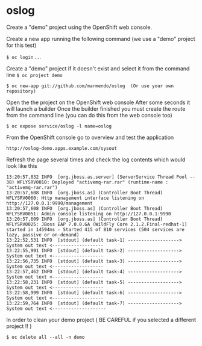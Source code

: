 # oslog

Create a "demo" project using the OpenShift web console.

Create a new app running the following command (we use a "demo" project for this test)

`$ oc login`
....

Create a "demo" project if it doesn't exist and select it from the command line
`$ oc project demo`

`$ oc new-app git://github.com/marmendo/oslog  (Or use your own repository)`

Open the the project on the OpenShift web console After some seconds it will launch a builder Once the builder finished you must create the route from the command line (you can do this from the web console too)

`$ oc expose service/oslog -l name=oslog`

From the OpenShift console go to overview and test the application

`http://oslog-demo.apps.example.com/sysout`

Refresh the page several times and check the log contents which would look like this

```
13:20:57,032 INFO  [org.jboss.as.server] (ServerService Thread Pool -- 38) WFLYSRV0010: Deployed "activemq-rar.rar" (runtime-name : "activemq-rar.rar")
13:20:57,608 INFO  [org.jboss.as] (Controller Boot Thread) WFLYSRV0060: Http management interface listening on http://127.0.0.1:9990/management
13:20:57,608 INFO  [org.jboss.as] (Controller Boot Thread) WFLYSRV0051: Admin console listening on http://127.0.0.1:9990
13:20:57,609 INFO  [org.jboss.as] (Controller Boot Thread) WFLYSRV0025: JBoss EAP 7.0.0.GA (WildFly Core 2.1.2.Final-redhat-1) started in 14594ms - Started 415 of 810 services (504 services are lazy, passive or on-demand)
13:22:52,531 INFO  [stdout] (default task-1) -------------------> System out text <-------------------
13:22:55,991 INFO  [stdout] (default task-2) -------------------> System out text <-------------------
13:22:56,735 INFO  [stdout] (default task-3) -------------------> System out text <-------------------
13:22:57,462 INFO  [stdout] (default task-4) -------------------> System out text <-------------------
13:22:58,231 INFO  [stdout] (default task-5) -------------------> System out text <-------------------
13:22:58,999 INFO  [stdout] (default task-6) -------------------> System out text <-------------------
13:22:59,764 INFO  [stdout] (default task-7) -------------------> System out text <--------------------
```

In order to clean your demo project  ( BE CAREFUL if you selected a different project !! )

`$ oc delete all --all -n demo`
